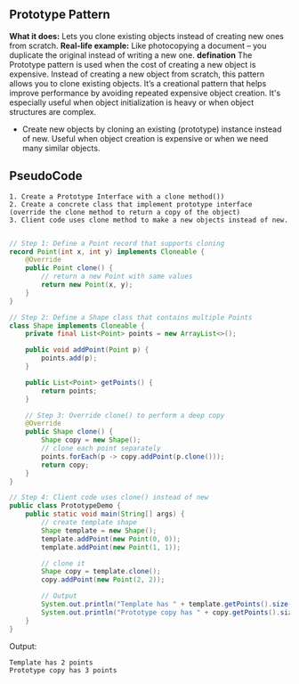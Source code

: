 ## Prototype Pattern

**What it does:** Lets you clone existing objects instead of creating new ones from scratch.
**Real-life example:** Like photocopying a document – you duplicate the original instead of writing a new one.
**defination** The Prototype pattern is used when the cost of creating a new object is expensive. Instead of creating a
new object from scratch, this pattern allows you to clone existing objects.
It’s a creational pattern that helps improve performance by avoiding repeated expensive object creation.
It's especially useful when object initialization is heavy or when object structures are complex.
- Create new objects by cloning an existing (prototype) instance instead of new. Useful when object creation is expensive or when we need many similar objects.
## PseudoCode

```text
1. Create a Prototype Interface with a clone method())
2. Create a concrete class that implement prototype interface (override the clone method to return a copy of the object)
3. Client code uses clone method to make a new objects instead of new.
```

```java

// Step 1: Define a Point record that supports cloning
record Point(int x, int y) implements Cloneable {
    @Override
    public Point clone() {
        // return a new Point with same values
        return new Point(x, y);
    }
}

// Step 2: Define a Shape class that contains multiple Points
class Shape implements Cloneable {
    private final List<Point> points = new ArrayList<>();

    public void addPoint(Point p) {
        points.add(p);
    }

    public List<Point> getPoints() {
        return points;
    }

    // Step 3: Override clone() to perform a deep copy
    @Override
    public Shape clone() {
        Shape copy = new Shape();
        // clone each point separately
        points.forEach(p -> copy.addPoint(p.clone()));
        return copy;
    }
}

// Step 4: Client code uses clone() instead of new
public class PrototypeDemo {
    public static void main(String[] args) {
        // create template shape
        Shape template = new Shape();
        template.addPoint(new Point(0, 0));
        template.addPoint(new Point(1, 1));

        // clone it
        Shape copy = template.clone();
        copy.addPoint(new Point(2, 2));

        // Output
        System.out.println("Template has " + template.getPoints().size() + " points");
        System.out.println("Prototype copy has " + copy.getPoints().size() + " points");
    }
}
```
Output:
```text
Template has 2 points
Prototype copy has 3 points
```
